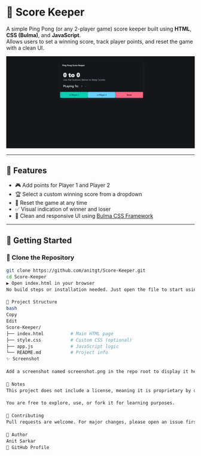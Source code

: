 # 🏓 Score Keeper

A simple Ping Pong (or any 2-player game) score keeper built using **HTML**, **CSS (Bulma)**, and **JavaScript**.  
Allows users to set a winning score, track player points, and reset the game with a clean UI.

![screenshot](./screenshot.png)

---

## 🔧 Features

- 🎮 Add points for Player 1 and Player 2
- 🏆 Select a custom winning score from a dropdown
- 🔁 Reset the game at any time
- ✅ Visual indication of winner and loser
- 🧼 Clean and responsive UI using [Bulma CSS Framework](https://bulma.io/)

---

## 🚀 Getting Started

### 📁 Clone the Repository
```bash
git clone https://github.com/anitgt/Score-Keeper.git
cd Score-Keeper
▶️ Open index.html in your browser
No build steps or installation needed. Just open the file to start using the app.

📁 Project Structure
bash
Copy
Edit
Score-Keeper/
├── index.html          # Main HTML page
├── style.css           # Custom CSS (optional)
├── app.js              # JavaScript logic
└── README.md           # Project info
✨ Screenshot

Add a screenshot named screenshot.png in the repo root to display it here.

📌 Notes
This project does not include a license, meaning it is proprietary by default.

You are free to explore, use, or fork it for learning purposes.

🙌 Contributing
Pull requests are welcome. For major changes, please open an issue first to discuss what you would like to change.

👤 Author
Anit Sarkar
🔗 GitHub Profile

